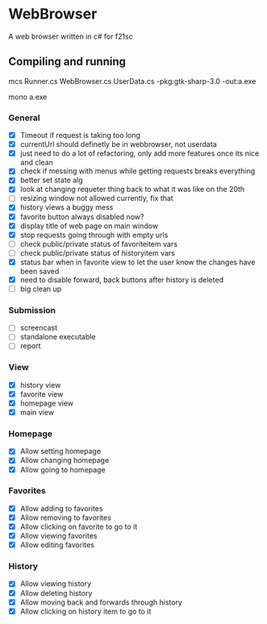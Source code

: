 # WebBrowser
A web browser written in c# for f21sc
## Compiling and running
mcs Runner.cs WebBrowser.cs UserData.cs -pkg:gtk-sharp-3.0 -out:a.exe

mono a.exe

### General
- [x] Timeout if request is taking too long
- [x] currentUrl should definetly be in webbrowser, not userdata
- [x] just need to do a lot of refactoring, only add more features once its nice and clean
- [x] check if messing with menus while getting requests breaks everything
- [x] better set state alg
- [x] look at changing requeter thing back to what it was like on the 20th
- [ ] resizing window not allowed currently, fix that 
- [x] history views a buggy mess
- [x] favorite button always disabled now?
- [x] display title of web page on main window
- [x] stop requests going through with empty urls
- [ ] check public/private status of favoriteitem vars
- [ ] check public/private status of historyitem vars
- [x] status bar when in favorite view to let the user know the changes have been saved
- [x] need to disable forward, back buttons after history is deleted
- [ ] big clean up

### Submission
- [ ] screencast
- [ ] standalone executable
- [ ] report

### View
- [x] history view
- [x] favorite view
- [x] homepage view
- [x] main view

### Homepage
- [x] Allow setting homepage
- [x] Allow changing homepage
- [x] Allow going to homepage

### Favorites
- [x] Allow adding to favorites
- [x] Allow removing to favorites
- [x] Allow clicking on favorite to go to it
- [x] Allow viewing favorites
- [x] Allow editing favorites

### History
- [x] Allow viewing history
- [x] Allow deleting history
- [x] Allow moving back and forwards through history
- [x] Allow clicking on history item to go to it

